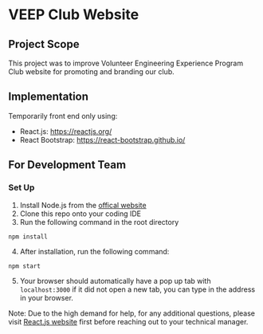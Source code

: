 # VEEP Club Website

## Project Scope

This project was to improve Volunteer Engineering Experience Program Club website for promoting and branding our club.

## Implementation

Temporarily front end only using:
* React.js: https://reactjs.org/
* React Bootstrap: https://react-bootstrap.github.io/

## For Development Team

### Set Up

1. Install Node.js from the [offical website](https://nodejs.org/en/download/)
2. Clone this repo onto your coding IDE
3. Run the following command in the root directory

```
npm install
```

4. After installation, run the following command:

```
npm start
```

5. Your browser should automatically have a pop up tab with `localhost:3000` if it did not open a new tab, you can type in the address in your browser.  

Note: Due to the high demand for help, for any additional questions, please visit [React.js website](https://reactjs.org/) first before reaching out to your technical manager.
